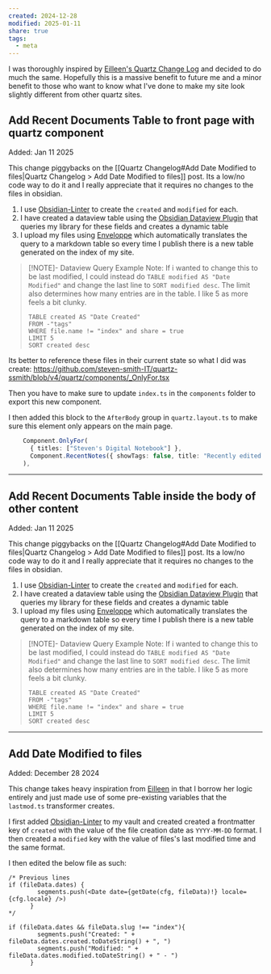```yaml
---
created: 2024-12-28
modified: 2025-01-11
share: true
tags:
  - meta
---
```

I was thoroughly inspired by [Eilleen's Quartz Change Log](https://quartz.eilleeenz.com/Quartz-customization-log) and decided to do much the same. Hopefully this is a massive benefit to future me and a minor benefit to those who want to know what I've done to make my site look slightly different from other quartz sites.

## Add Recent Documents Table to front page with quartz component
Added: Jan 11 2025

This change piggybacks on the [[Quartz Changelog#Add Date Modified to files|Quartz Changelog > Add Date Modified to files]] post. Its a low/no code way to do it and I really appreciate that it requires no changes to the files in obsidian.

1. I use  [Obsidian-Linter](https://github.com/platers/obsidian-linter) to create the `created` and `modified` for each.
2. I have created a dataview table using the [Obsidian Dataview Plugin](https://github.com/blacksmithgu/obsidian-dataview) that queries my library for these fields and creates a dynamic table
3. I upload my files using [Enveloppe](https://github.com/Enveloppe/obsidian-enveloppe) which automatically translates the query to a markdown table so every time I publish there is a new table generated on the index of my site. 

> [!NOTE]- Dataview Query Example
>Note: If i wanted to change this to be last modified, I could instead do `TABLE modified AS "Date Modified"` and change the last line to `SORT modified desc`. The limit also determines how many entries are in the table. I like 5 as more feels a bit clunky.
>
> ```
> TABLE created AS "Date Created"
> FROM -"tags"
> WHERE file.name != "index" and share = true
> LIMIT 5
> SORT created desc
> ```


Its better to reference these files in their current state so what I did was create: https://github.com/steven-smith-IT/quartz-ssmith/blob/v4/quartz/components/_OnlyFor.tsx

Then you have to make sure to update `index.ts` in the `components` folder to export this new component.

I then added this block to the `AfterBody` group in `quartz.layout.ts` to make sure this element only appears on the main page.

```ts
    Component.OnlyFor(
      { titles: ["Steven's Digital Notebook"] },
      Component.RecentNotes({ showTags: false, title: "Recently edited notes:", showDate: true }),
    ),
```

---
## Add Recent Documents Table inside the body of other content
Added: Jan 11 2025

This change piggybacks on the [[Quartz Changelog#Add Date Modified to files|Quartz Changelog > Add Date Modified to files]] post. Its a low/no code way to do it and I really appreciate that it requires no changes to the files in obsidian.

1. I use  [Obsidian-Linter](https://github.com/platers/obsidian-linter) to create the `created` and `modified` for each.
2. I have created a dataview table using the [Obsidian Dataview Plugin](https://github.com/blacksmithgu/obsidian-dataview) that queries my library for these fields and creates a dynamic table
3. I upload my files using [Enveloppe](https://github.com/Enveloppe/obsidian-enveloppe) which automatically translates the query to a markdown table so every time I publish there is a new table generated on the index of my site. 

> [!NOTE]- Dataview Query Example
>Note: If i wanted to change this to be last modified, I could instead do `TABLE modified AS "Date Modified"` and change the last line to `SORT modified desc`. The limit also determines how many entries are in the table. I like 5 as more feels a bit clunky.
>
> ```
> TABLE created AS "Date Created"
> FROM -"tags"
> WHERE file.name != "index" and share = true
> LIMIT 5
> SORT created desc
> ```

---
## Add Date Modified to files
Added: December 28 2024

This change takes heavy inspiration from [Eilleen](https://quartz.eilleeenz.com/Quartz-customization-log#putting-date-created--modified-on-content-pages-but-not-index) in that I borrow her logic entirely and just made use of some pre-existing variables that the `lastmod.ts` transformer creates.

I first added [Obsidian-Linter](https://github.com/platers/obsidian-linter) to my vault and created created a frontmatter key of `created` with the value of the file creation date as `YYYY-MM-DD` format. I then created a `modified` key with the value of files's last modified time and the same format.

I then edited the below file as such:

```tsx title="quartz/components/ContentMeta.tsx"
/* Previous lines
if (fileData.dates) {
        segments.push(<Date date={getDate(cfg, fileData)!} locale={cfg.locale} />)
      }    
*/

if (fileData.dates && fileData.slug !== "index"){
        segments.push("Created: " + fileData.dates.created.toDateString() + ", ")
        segments.push("Modified: " + fileData.dates.modified.toDateString() + " - ")
      }
```
